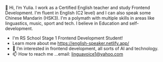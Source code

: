 👋 Hi, I’m Yulia. I work as a Certified English teacher and study Frontend Development. I'm fluent in English (C2 level) and I can also speak some Chinese Mandarin (HSK3). 
I'm a polymath with multiple skills in areas like linguastics, music, sport and tech. I believe in Education and self-development.
- I'm RS School Stage 1 Frontend Development Student!
- Learn more about me https://english-speaker.netlify.app/
- 👀 I’m interested in frontend development, all sorts of AI and technology. 
- 📫 How to reach me ...email: linguavoice1@yahoo.com

<!---
Yuliafire/Yuliafire is a ✨ special ✨ repository because its `README.md` (this file) appears on your GitHub profile.
You can click the Preview link to take a look at your changes.
--->
